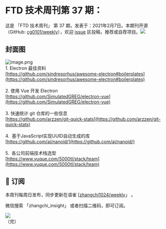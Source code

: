# FTD 技术周刊第 37 期：
这是 「FTD 技术周刊」 第 37 期，发表于：2021年2月7日。本期刊开源（GitHub: [cg0101/weekly](https://github.com/cg0101/weekly)），欢迎 [issue](https://github.com/cg0101/weekly/issues) 区投稿，推荐或自荐项目。![](https://visitor-badge.glitch.me/badge?page_id=cg0101.weekly) <a href="https://www.linkedin.com/in/%E9%A9%B0-%E5%BC%A0-60669710a/">
        </a>
## 封面图


![image.png](https://cdn.nlark.com/yuque/0/2020/png/132503/1605582058102-2973edca-0ee5-4299-ac26-2d972e4ea5ff.png#height=720&id=VYjZq&margin=%5Bobject%20Object%5D&name=image.png&originHeight=720&originWidth=1080&originalType=binary&size=928118&status=done&style=none&width=1080)<br />1. Electron 最佳资料<br />[https://github.com/sindresorhus/awesome-electron#boilerplates](https://github.com/sindresorhus/awesome-electron#boilerplates)<br />
<br />2. 使用 Vue 开发 Electron<br />[https://github.com/SimulatedGREG/electron-vue](https://github.com/SimulatedGREG/electron-vue)<br />
<br />3. 快速统计 git 仓库的一些信息<br />[https://github.com/arzzen/git-quick-stats](https://github.com/arzzen/git-quick-stats)<br />
<br />4.  基于JavaScript实现UUID自动生成的库<br />[https://github.com/ai/nanoid/](https://github.com/ai/nanoid/)<br />
<br />5.  各公司前端技术栈选型<br />[https://www.yuque.com/5000tl/stack/team](https://www.yuque.com/5000tl/stack/team)



## 📅 订阅
本周刊每周日发布，同步更新在语雀 [[zhangchi1024/weekly](https://www.yuque.com/zhangchi1024/weekly)」 。


微信搜索 「zhangchi_insight」 或者扫描二维码，即可订阅。
<div align="left"> <img src="https://cdn.nlark.com/yuque/0/2021/jpeg/132503/1640750963398-e8538e9e-6b96-46f7-abff-c93b56bdd377.jpeg?x-oss-process=image%2Fwatermark%2Ctype_d3F5LW1pY3JvaGVp%2Csize_36%2Ctext_5byg6amw%2Ccolor_FFFFFF%2Cshadow_50%2Ct_80%2Cg_se%2Cx_10%2Cy_10%2Fresize%2Cw_426%2Climit_0" ></div>    
    （完）